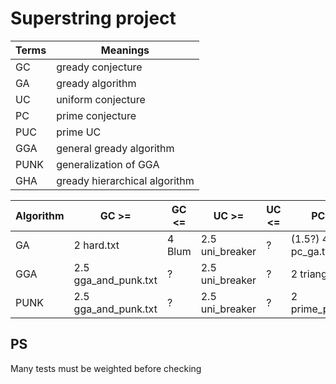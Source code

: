 # Superstring project
|Terms|Meanings|
|-|-|
|GC|gready conjecture|
|GA|gready algorithm|
|UC|uniform conjecture|
|PC|prime conjecture|
|PUC|prime UC|
|GGA|general gready algorithm|
|PUNK|generalization of GGA|
|GHA|gready hierarchical algorithm|

|Algorithm|GC >=|GC <=|UC >=|UC <=|PC >=|PC <=|PUC >=|PUC <=|
|-|-|-|-|-|-|-|-|-|
|GA|2 hard.txt|4 Blum|2.5 uni_breaker|?|(1.5?) 4/3 pc_ga.txt|4 Blum|2 pu.txt|?|
|GGA|2.5 gga_and_punk.txt|?|2.5 uni_breaker|?|2 triangle.txt|?|2 pu.txt|?|
|PUNK|2.5 gga_and_punk.txt|?|2.5 uni_breaker|?|2 prime_punk.txt|?|2 pu.txt|?|

## PS
Many tests must be weighted before checking
